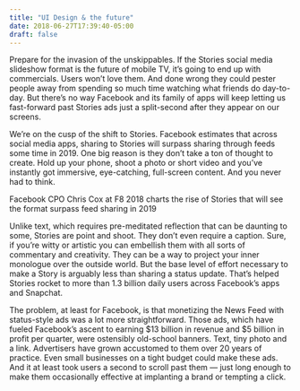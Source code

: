 ```yaml
---
title: "UI Design & the future"
date: 2018-06-27T17:39:40-05:00
draft: false
---
```


Prepare for the invasion of the unskippables. If the Stories social media slideshow format is the future of mobile TV, it’s going to end up with commercials. Users won’t love them. And done wrong they could pester people away from spending so much time watching what friends do day-to-day. But there’s no way Facebook and its family of apps will keep letting us fast-forward past Stories ads just a split-second after they appear on our screens.

We’re on the cusp of the shift to Stories. Facebook  estimates that across social media apps, sharing to Stories will surpass sharing through feeds some time in 2019. One big reason is they don’t take a ton of thought to create. Hold up your phone, shoot a photo or short video and you’ve instantly got immersive, eye-catching, full-screen content. And you never had to think.


Facebook CPO Chris Cox at F8 2018 charts the rise of Stories that will see the format surpass feed sharing in 2019

Unlike text, which requires pre-meditated reflection that can be daunting to some, Stories are point and shoot. They don’t even require a caption. Sure, if you’re witty or artistic you can embellish them with all sorts of commentary and creativity. They can be a way to project your inner monologue over the outside world. But the base level of effort necessary to make a Story is arguably less than sharing a status update. That’s helped Stories rocket to more than 1.3 billion daily users across Facebook’s apps and Snapchat.

The problem, at least for Facebook, is that monetizing the News Feed with status-style ads was a lot more straightforward. Those ads, which have fueled Facebook’s ascent to earning $13 billion in revenue and $5 billion in profit per quarter, were ostensibly old-school banners. Text, tiny photo and a link. Advertisers have grown accustomed to them over 20 years of practice. Even small businesses on a tight budget could make these ads. And it at least took users a second to scroll past them — just long enough to make them occasionally effective at implanting a brand or tempting a click.

